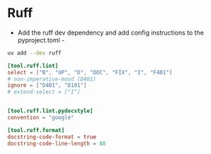 # Ruff


- Add the ruff dev dependency and add config instructions to the pyproject.toml -
```bash
uv add --dev ruff
```

```toml
[tool.ruff.lint]
select = ["B", "UP", "D", "DOC", "FIX", "I", "F401"]
# non-imperative-mood (D401)
ignore = ["D401", "D101"]
# extend-select = ["I"]


[tool.ruff.lint.pydocstyle]
convention = "google"

[tool.ruff.format]
docstring-code-format = true
docstring-code-line-length = 88
```